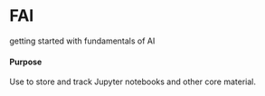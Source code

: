 # FAI
getting started with fundamentals of AI

#### Purpose

Use to store and track Jupyter notebooks and other core material. 
